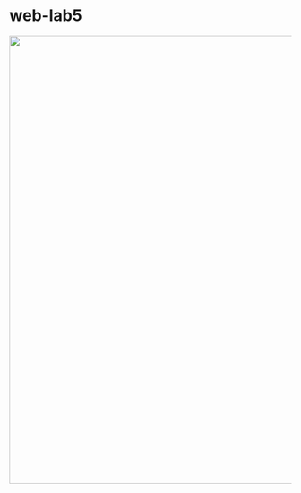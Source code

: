 # web-lab5

<img src="https://github.com/VasluianI0n/web-lab5/blob/main/tutorial.gif" width=800px/>
